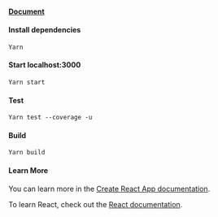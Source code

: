 #### [Document](docs)

#### Install dependencies

    Yarn

#### Start localhost:3000

    Yarn start

#### Test

    Yarn test --coverage -u


#### Build

    Yarn build

#### Learn More

You can learn more in the [Create React App documentation](https://facebook.github.io/create-react-app/docs/getting-started).

To learn React, check out the [React documentation](https://reactjs.org/).
